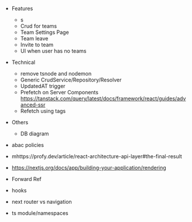 - Features
  - s
  - Crud for teams
  - Team Settings Page
  - Team leave
  - Invite to team
  - UI when user has no teams
- Technical
  - remove tsnode and nodemon
  - Generic CrudService/Repository/Resolver
  - UpdatedAT trigger
  - Prefetch on Server Components
    https://tanstack.com/query/latest/docs/framework/react/guides/advanced-ssr
  - Refetch using tags
- Others

  - DB diagram

- abac policies
- mhttps://profy.dev/article/react-architecture-api-layer#the-final-result
- https://nextjs.org/docs/app/building-your-application/rendering
- Forward Ref
- hooks
- next router vs navigation
- ts module/namespaces
